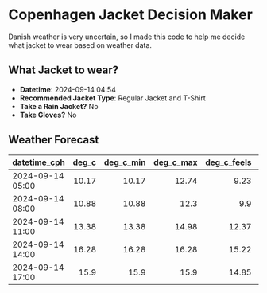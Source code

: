 
# Copenhagen Jacket Decision Maker

Danish weather is very uncertain, so I made this code to help me decide what jacket to wear based on weather data.

## What Jacket to wear?

- **Datetime**: 2024-09-14 04:54
- **Recommended Jacket Type**: Regular Jacket and T-Shirt
- **Take a Rain Jacket?** No
- **Take Gloves?** No

## Weather Forecast
| datetime_cph     |   deg_c |   deg_c_min |   deg_c_max |   deg_c_feels | weather   | wind   | rain   |
|:-----------------|--------:|------------:|------------:|--------------:|:----------|:-------|:-------|
| 2024-09-14 05:00 |   10.17 |       10.17 |       12.74 |          9.23 | Clouds    | Medium | None   |
| 2024-09-14 08:00 |   10.88 |       10.88 |       12.3  |          9.9  | Clouds    | Medium | None   |
| 2024-09-14 11:00 |   13.38 |       13.38 |       14.98 |         12.37 | Clouds    | Medium | None   |
| 2024-09-14 14:00 |   16.28 |       16.28 |       16.28 |         15.22 | Clear     | Medium | None   |
| 2024-09-14 17:00 |   15.9  |       15.9  |       15.9  |         14.85 | Clear     | Medium | None   |
        